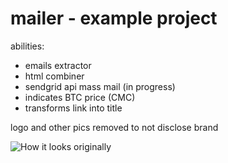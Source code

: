 # mailer - example project

abilities:
- emails extractor
- html combiner
- sendgrid api mass mail (in progress)
- indicates BTC price (CMC)
- transforms link into title 

logo and other pics removed to not disclose brand

![How it looks originally](https://i.imgur.com/yCOfM1a.png)
